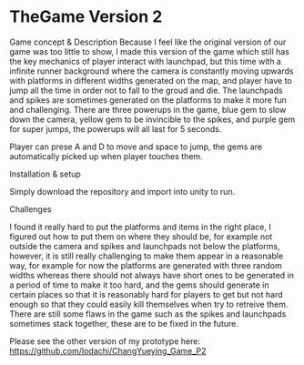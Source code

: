 # TheGame Version 2
Game concept & Description
Because I feel like the original version of our game was too little to show, I made this version of the game which still has the key mechanics of player interact with launchpad, but this time with a infinite runner background where the camera is constantly moving upwards with platforms in different widths generated on the map, and player have to jump all the time in order not to fall to the groud and die. The launchpads and spikes are sometimes generated on the platforms to make it more fun and challenging. There are three powerups in the game, blue gem to slow down the camera, yellow gem to be invincible to the spikes, and purple gem for super jumps, the powerups will all last for 5 seconds.

Player can prese A and D to move and space to jump, the gems are automatically picked up when player touches them.

Installation & setup

Simply download the repository and import into unity to run.

Challenges

I found it really hard to put the platforms and items in the right place, I figured out how to put them on where they should be, for example not outside the camera and spikes and launchpads not below the platforms, however, it is still really challenging to make them appear in a reasonable way, for example for now the platforms are generated with three random widths whereas there should not always have short ones to be generated in a period of time to make it too hard, and the gems should generate in certain places so that it is reasonably hard for players to get but not hard enough so that they could easily kill themselves when try to retreive them. There are still some flaws in the game such as the spikes and launchpads sometimes stack together, these are to be fixed in the future.

Please see the other version of my prototype here: 
https://github.com/Iodachi/ChangYueying_Game_P2
